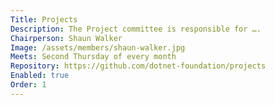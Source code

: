 ```yaml
---
Title: Projects
Description: The Project committee is responsible for ….
Chairperson: Shaun Walker
Image: /assets/members/shaun-walker.jpg
Meets: Second Thursday of every month
Repository: https://github.com/dotnet-foundation/projects
Enabled: true
Order: 1
---
```

